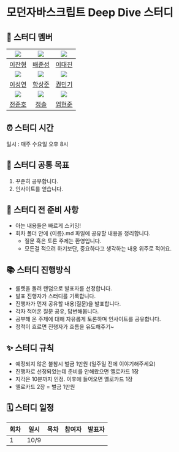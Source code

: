 # 모던자바스크립트 Deep Dive 스터디

<!-- <img src="./images/img.png" width="50%" alt="책 표지" /> -->

## 🏃 스터디 멤버

|  ![](https://github.com/luckylooky2.png?size=100)  | ![](https://github.com/wet6123.png?size=100)  |  ![](https://github.com/daejlee.png?size=100)   |
| :------------------------------------------------: | :-------------------------------------------: | :---------------------------------------------: |
|      [이찬형](https://github.com/luckylooky2)      |     [배준성](https://github.com/wet6123)      |      [이대진](https://github.com/daejlee)       |
| ![](https://github.com/YeonSeong-Lee.png?size=100) | ![](https://github.com/GulSam00.png?size=100) | ![](https://github.com/mingi1123.png?size=100)  |
|     [이성연](https://github.com/YeonSeong-Lee)     |     [함상준](https://github.com/GulSam00)     |     [권민기](https://github.com/mingi1123)      |
|  ![](https://github.com/joonho0410.png?size=100)   |  ![](https://github.com/lyssoi.png?size=100)  | ![](https://github.com/Eomhyunjun.png?size=100) |
|      [전준호](https://github.com/joonho0410)       |       [정솔](https://github.com/lyssoi)       |     [엄현준](https://github.com/Eomhyunjun)     |

## ⏰ 스터디 시간

일시 : 매주 수요일 오후 8시

## 🎯 스터디 공통 목표

1. 꾸준히 공부합니다.
2. 인사이트를 얻습니다.

## 🥊 스터디 전 준비 사항

- 아는 내용들은 빠르게 스키밍!
- 회차 폴더 안에 {이름}.md 파일에 공유할 내용을 정리합니다.
  - 질문 혹은 토론 주제는 환영입니다.
  - 모든걸 적으려 하기보단, 중요하다고 생각하는 내용 위주로 적어요.

## 📚 스터디 진행방식

- 룰렛을 돌려 랜덤으로 발표자를 선정합니다.
- 발표 진행자가 스터디를 기록합니다.
- 진행자가 먼저 공유할 내용(질문)을 발표합니다.
- 각자 적어온 질문 공유, 답변해봅니다.
- 공부해 온 주제에 대해 자유롭게 토론하며 인사이트를 공유합니다.
- 정적이 흐르면 진행자가 흐름을 유도해주기~

## ✨ 스터디 규칙

- 예정되지 않은 불참시 벌금 1만원 (일주일 전에 이야기해주세요)
- 진행자로 선정되었는데 준비를 안해왔으면 옐로카드 1장
- 지각은 10분까지 인정. 이후에 들어오면 옐로카드 1장
- 옐로카드 2장 = 벌금 1만원

## 🗓 스터디 일정

| 회차 | 일시 | 목차 | 참여자 | 발표자 |
| ---- | ---- | ---- | ------ | ------ |
| 1    | 10/9 |      |        |        |
